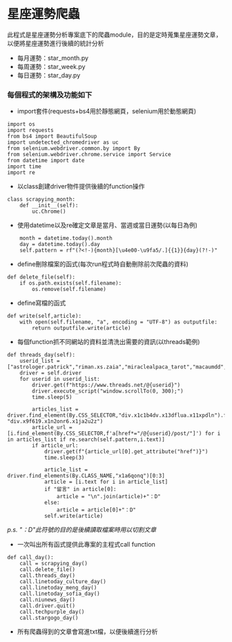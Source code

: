 # **星座運勢爬蟲**

此程式是星座運勢分析專案底下的爬蟲module，目的是定時蒐集星座運勢文章，以便將星座運勢進行後續的統計分析

* 每月運勢：star_month.py
* 每周運勢：star_week.py
* 每日運勢：star_day.py



### 每個程式的架構及功能如下

* import套件(requests+bs4用於靜態網頁，selenium用於動態網頁)
```
import os
import requests
from bs4 import BeautifulSoup
import undetected_chromedriver as uc
from selenium.webdriver.common.by import By
from selenium.webdriver.chrome.service import Service
from datetime import date
import time
import re
```
* 以class創建driver物件提供後續的function操作
```
class scrapying_month:
    def __init__(self):
        uc.Chrome()
```
* 使用datetime以及re確定文章是當月、當週或當日運勢(以每日為例)
```
    month = datetime.today().month
    day = datetime.today().day
    self.pattern = rf"(?<!-){month}[\u4e00-\u9fa5/.]{{1}}{day}(?!-)"
```
* define刪除檔案的函式(每次run程式時自動刪除前次爬蟲的資料)
```
def delete_file(self):
    if os.path.exists(self.filename): 
        os.remove(self.filename) 
```
* define寫檔的函式
```
def write(self,article):
    with open(self.filename, "a", encoding = "UTF-8") as outputfile:
        return outputfile.write(article)
```

* 每個function抓不同網站的資料並清洗出需要的資訊(以threads範例)
```
def threads_day(self):
    userid_list = ["astrologer.patrick","riman.xs.zaia","miraclealpaca_tarot","macaumdd","astro_crystal2020"]
    driver = self.driver
    for userid in userid_list:
        driver.get(f"https://www.threads.net/@{userid}")
        driver.execute_script("window.scrollTo(0, 300);")
        time.sleep(5)

        articles_list = driver.find_element(By.CSS_SELECTOR,"div.x1c1b4dv.x13dflua.x11xpdln").find_elements(By.CSS_SELECTOR, "div.x9f619.x1n2onr6.x1ja2u2z")
        article_url = [i.find_element(By.CSS_SELECTOR,f'a[href*="/@{userid}/post/"]') for i in articles_list if re.search(self.pattern,i.text)]
        if article_url:
            driver.get(f"{article_url[0].get_attribute("href")}")
            time.sleep(3)

            article_list = driver.find_elements(By.CLASS_NAME,"x1a6qonq")[0:3]
            article = [i.text for i in article_list]
            if "留言" in article[0]:
                article = "\n".join(article)+"：D"
            else:
                article = article[0]+"：D"
            self.write(article)
```
   *p.s. "：D"此符號的目的是後續讀取檔案時用以切割文章*
* 一次叫出所有函式提供此專案的主程式call function
```
def call_day():
    call = scrapying_day()
    call.delete_file()
    call.threads_day()
    call.linetoday_culture_day()
    call.linetoday_meng_day()
    call.linetoday_sofia_day()
    call.niunews_day()
    call.driver.quit()
    call.techpurple_day()
    call.stargogo_day()
```
* 所有爬蟲得到的文章會寫進txt檔，以便後續進行分析
